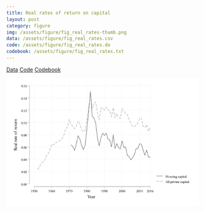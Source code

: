 ```yaml
---
title: Real rates of return on capital
layout: post
category: figure
img: /assets/figure/fig_real_rates-thumb.png
data: /assets/figure/fig_real_rates.csv
code: /assets/figure/fig_real_rates.do
codebook: /assets/figure/fig_real_rates.txt
---
```


[Data](/assets/figure/fig_real_rates.csv) [Code](/assets/figure/fig_real_rates.do) [Codebook](/assets/figure/fig_real_rates.txt)

![Real rates of return on capital](/assets/figure/fig_real_rates.png)
